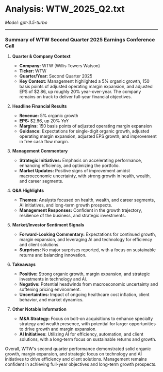 # Analysis: WTW_2025_Q2.txt

*Model: gpt-3.5-turbo*

---

### Summary of WTW Second Quarter 2025 Earnings Conference Call

1. **Quarter & Company Context**
   - **Company:** WTW (Willis Towers Watson)
   - **Ticker:** WTW
   - **Quarter/Year:** Second Quarter 2025
   - **Key Context:** Management highlighted a 5% organic growth, 150 basis points of adjusted operating margin expansion, and adjusted EPS of $2.86, up roughly 20% year-over-year. The company remains on track to deliver full-year financial objectives.

2. **Headline Financial Results**
   - **Revenue:** 5% organic growth
   - **EPS:** $2.86, up 20% YoY
   - **Margins:** 150 basis points of adjusted operating margin expansion
   - **Guidance:** Expectations for single-digit organic growth, adjusted operating margin expansion, adjusted EPS growth, and improvement in free cash flow margin.

3. **Management Commentary**
   - **Strategic Initiatives:** Emphasis on accelerating performance, enhancing efficiency, and optimizing the portfolio.
   - **Market Updates:** Positive signs of improvement amidst macroeconomic uncertainty, with strong growth in health, wealth, and career segments.

4. **Q&A Highlights**
   - **Themes:** Analysts focused on health, wealth, and career segments, AI initiatives, and long-term growth prospects.
   - **Management Responses:** Confident in the growth trajectory, resilience of the business, and strategic investments.

5. **Market/Investor Sentiment Signals**
   - **Forward-Looking Commentary:** Expectations for continued growth, margin expansion, and leveraging AI and technology for efficiency and client solutions.
   - **Surprises:** No major surprises reported, with a focus on sustainable returns and balancing innovation.

6. **Takeaways**
   - **Positive:** Strong organic growth, margin expansion, and strategic investments in technology and AI.
   - **Negative:** Potential headwinds from macroeconomic uncertainty and softening pricing environment.
   - **Uncertainties:** Impact of ongoing healthcare cost inflation, client behavior, and market dynamics.

7. **Other Notable Information**
   - **M&A Strategy:** Focus on bolt-on acquisitions to enhance specialty strategy and wealth presence, with potential for larger opportunities to drive growth and margin expansion.
   - **AI Initiatives:** Utilizing AI for efficiency, automation, and client solutions, with a long-term focus on sustainable returns and growth.

Overall, WTW's second quarter performance demonstrated solid organic growth, margin expansion, and strategic focus on technology and AI initiatives to drive efficiency and client solutions. Management remains confident in achieving full-year objectives and long-term growth prospects.